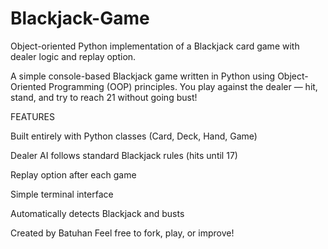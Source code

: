 # Blackjack-Game
Object-oriented Python implementation of a Blackjack card game with dealer logic and replay option.

A simple console-based Blackjack game written in Python using Object-Oriented Programming (OOP) principles.
You play against the dealer — hit, stand, and try to reach 21 without going bust!

FEATURES

Built entirely with Python classes (Card, Deck, Hand, Game)

Dealer AI follows standard Blackjack rules (hits until 17)

Replay option after each game

Simple terminal interface

Automatically detects Blackjack and busts


Created by Batuhan
Feel free to fork, play, or improve!

